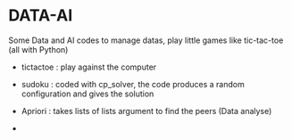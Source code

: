 # DATA-AI
Some Data and AI codes to manage datas, play little games like tic-tac-toe (all with Python)

- tictactoe : play against the computer


- sudoku : coded with cp_solver, the code produces a random configuration and gives the solution


- Apriori : takes lists of lists argument to find the peers (Data analyse)


-

